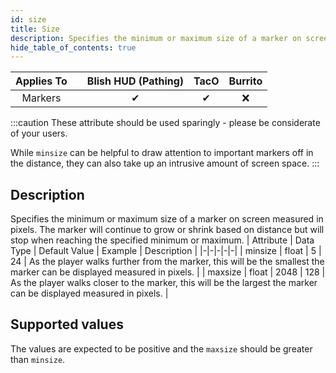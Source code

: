 ```yaml
---
id: size
title: Size
description: Specifies the minimum or maximum size of a marker on screen measured in pixels. The marker will continue to grow or shrink based on distance but will stop when reaching the specified minimum or maximum.
hide_table_of_contents: true
---
```

| Applies To | | Blish HUD (Pathing) | TacO | Burrito |
|-|-|-|-|-|
| <center>Markers</center> | | <center>✔</center> | <center>✔</center> | <center>❌</center> |


:::caution 
These attribute should be used sparingly - please be considerate of your users.

While `minsize` can be helpful to draw attention to important markers off in the distance, they can also take up an intrusive amount of screen space.
:::


## Description
Specifies the minimum or maximum size of a marker on screen measured in pixels. The marker will continue to grow or shrink based on distance but will stop when reaching the specified minimum or maximum.
| Attribute | Data Type | Default Value | Example | Description |
|-|-|-|-|-|
| minsize | float | 5 | 24 | As the player walks further from the marker, this will be the smallest the marker can be displayed measured in pixels. | 
| maxsize | float | 2048 | 128 | As the player walks closer to the marker, this will be the largest the marker can be displayed measured in pixels. | 

## Supported values

The values are expected to be positive and the `maxsize` should be greater than `minsize`.
